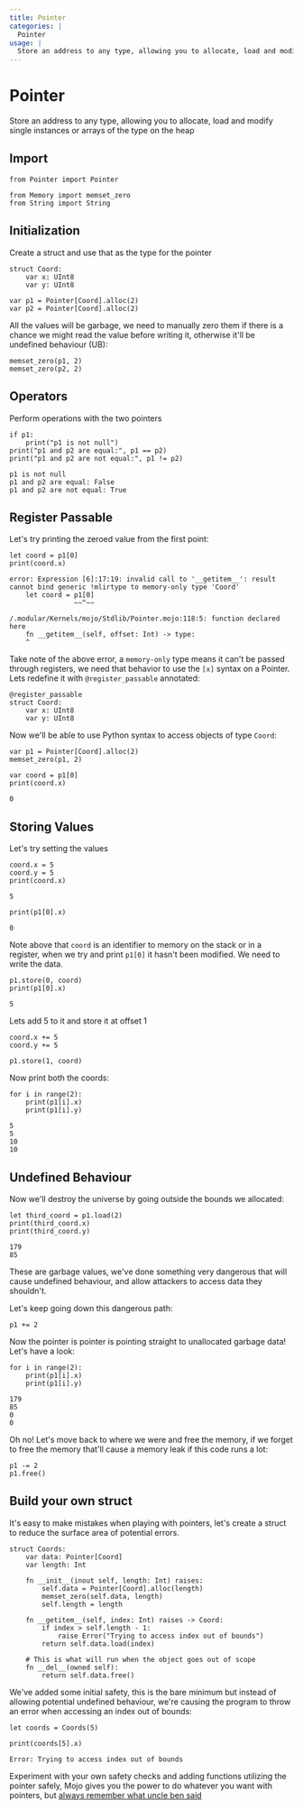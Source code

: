 ```yaml
---
title: Pointer
categories: |
  Pointer
usage: |
  Store an address to any type, allowing you to allocate, load and modify single instances or arrays of the type on the heap
---
```

# Pointer
  Store an address to any type, allowing you to allocate, load and modify single instances or arrays of the type on the heap

## Import


```mojo
from Pointer import Pointer

from Memory import memset_zero
from String import String
```

## Initialization
Create a struct and use that as the type for the pointer


```mojo
struct Coord:
    var x: UInt8 
    var y: UInt8
```


```mojo
var p1 = Pointer[Coord].alloc(2)
var p2 = Pointer[Coord].alloc(2)
```

All the values will be garbage, we need to manually zero them if there is a chance we might read the value before writing it, otherwise it'll be undefined behaviour (UB):


```mojo
memset_zero(p1, 2)
memset_zero(p2, 2)
```

## Operators
Perform operations with the two pointers


```mojo
if p1:
    print("p1 is not null")
print("p1 and p2 are equal:", p1 == p2)
print("p1 and p2 are not equal:", p1 != p2)
```

    p1 is not null
    p1 and p2 are equal: False
    p1 and p2 are not equal: True


## Register Passable

Let's try printing the zeroed value from the first point:


```mojo
let coord = p1[0]
print(coord.x)
```

    error: Expression [6]:17:19: invalid call to '__getitem__': result cannot bind generic !mlirtype to memory-only type 'Coord'
        let coord = p1[0]
                    ~~^~~
    
    /.modular/Kernels/mojo/Stdlib/Pointer.mojo:118:5: function declared here
        fn __getitem__(self, offset: Int) -> type:
        ^
    


Take note of the above error, a `memory-only` type means it can't be passed through registers, we need that behavior to use the `[x]` syntax on a Pointer. Lets redefine it with `@register_passable` annotated: 


```mojo
@register_passable
struct Coord:
    var x: UInt8 
    var y: UInt8
```

Now we'll be able to use Python syntax to access objects of type `Coord`:


```mojo
var p1 = Pointer[Coord].alloc(2)
memset_zero(p1, 2)

var coord = p1[0]
print(coord.x)
```

    0


## Storing Values

Let's try setting the values


```mojo
coord.x = 5
coord.y = 5
print(coord.x)
```

    5



```mojo
print(p1[0].x)
```

    0


Note above that `coord` is an identifier to memory on the stack or in a register, when we try and print `p1[0]` it hasn't been modified. We need to write the data.


```mojo
p1.store(0, coord)
print(p1[0].x)
```

    5


Lets add 5 to it and store it at offset 1


```mojo
coord.x += 5
coord.y += 5

p1.store(1, coord)
```

Now print both the coords:


```mojo
for i in range(2):
    print(p1[i].x)
    print(p1[i].y)
```

    5
    5
    10
    10


## Undefined Behaviour

Now we'll destroy the universe by going outside the bounds we allocated:


```mojo
let third_coord = p1.load(2)
print(third_coord.x)
print(third_coord.y)
```

    179
    85


These are garbage values, we've done something very dangerous that will cause undefined behaviour, and allow attackers to access data they shouldn't.

Let's keep going down this dangerous path:


```mojo
p1 += 2
```

Now the pointer is pointer is pointing straight to unallocated garbage data! Let's have a look:


```mojo
for i in range(2):
    print(p1[i].x)
    print(p1[i].y)
```

    179
    85
    0
    0


Oh no! Let's move back to where we were and free the memory, if we forget to free the memory that'll cause a memory leak if this code runs a lot:


```mojo
p1 -= 2
p1.free()
```

## Build your own struct

It's easy to make mistakes when playing with pointers, let's create a struct to reduce the surface area of potential errors.


```mojo
struct Coords:
    var data: Pointer[Coord]
    var length: Int

    fn __init__(inout self, length: Int) raises:
        self.data = Pointer[Coord].alloc(length)
        memset_zero(self.data, length)
        self.length = length

    fn __getitem__(self, index: Int) raises -> Coord:
        if index > self.length - 1:
            raise Error("Trying to access index out of bounds")
        return self.data.load(index)

    # This is what will run when the object goes out of scope
    fn __del__(owned self):
        return self.data.free()
```

We've added some initial safety, this is the bare minimum but instead of allowing potential undefined behaviour, we're causing the program to throw an error when accessing an index out of bounds:


```mojo
let coords = Coords(5)

print(coords[5].x)
```

    Error: Trying to access index out of bounds


Experiment with your own safety checks and adding functions utilizing the pointer safely, Mojo gives you the power to do whatever you want with pointers, but [always remember what uncle ben said](https://youtu.be/P9qCFIVlNyM?t=12)

<CommentService />
